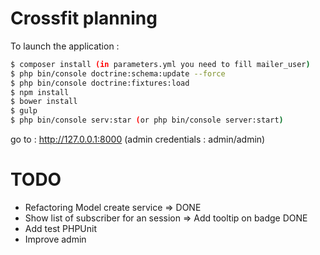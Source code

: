 Crossfit planning
=========

To launch the application :
```bash
$ composer install (in parameters.yml you need to fill mailer_user)
$ php bin/console doctrine:schema:update --force
$ php bin/console doctrine:fixtures:load
$ npm install
$ bower install
$ gulp
$ php bin/console serv:star (or php bin/console server:start)
```

go to : http://127.0.0.1:8000 (admin credentials : admin/admin)

TODO
=========
 - Refactoring Model create service => DONE
 - Show list of subscriber for an session => Add tooltip on badge DONE
 - Add test PHPUnit
 - Improve admin 

